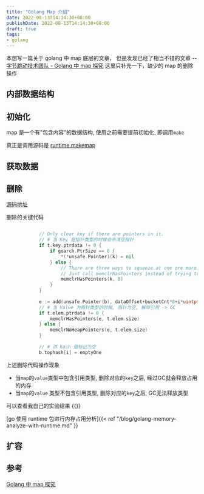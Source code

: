 ```yaml
---
title: "Golang Map 介绍"
date: 2022-08-13T14:14:30+08:00
publishDate: 2022-08-13T14:14:30+08:00
draft: true
tags:
- golang
---
```


本想写一篇关于 golang 中 map 底层的文章， 但是发现已经了相当不错的文章 -- 
[字节跳动技术团队 - Golang 中 map 探究](https://mp.weixin.qq.com/s/UT8tydajjOUJkfc-Brcblw) 
这里只补充一下，缺少的 map 的删除操作

## 内部数据结构

## 初始化

map 是一个有"包含内容"的数据结构, 使用之前需要提前初始化, 即调用`make`

真正是调用源码是 [runtime.makemap](https://cs.opensource.google/go/go/+/master:src/runtime/map.go;l=283;bpv=1;bpt=1?q=makemap&ss=go%2Fgo)
## 获取数据


## 删除

[源码地址](https://cs.opensource.google/go/go/+/master:src/runtime/map_fast64.go;drc=3e5c2c155645ebaed62e4481430c455045b0fff5;bpv=1;bpt=1;l=273?q=mapdelete_fast64&ss=go%2Fgo)

删除的关键代码
``` go 

			// Only clear key if there are pointers in it.
			// # 当 Key 是指针类型的时候会去清空指针
			if t.key.ptrdata != 0 {
				if goarch.PtrSize == 8 {
					*(*unsafe.Pointer)(k) = nil
				} else {
					// There are three ways to squeeze at one ore more 32 bit pointers into 64 bits.
					// Just call memclrHasPointers instead of trying to handle all cases here.
					memclrHasPointers(k, 8)
				}
			}
			
			e := add(unsafe.Pointer(b), dataOffset+bucketCnt*8+i*uintptr(t.elemsize))
			// # 当 Value 为指针类型的时候, 指针为空, 解除引用 -> GC
			if t.elem.ptrdata != 0 {
				memclrHasPointers(e, t.elem.size)
			} else {
				memclrNoHeapPointers(e, t.elem.size)
			}
		
			// # 讲 hash 值标记为空
			b.tophash[i] = emptyOne
```

上述删除代码操作现象

- 当`map`的`value`类型中包含引用类型, 删除对应的`key`之后, 经过GC就会释放占用的内存
- 当`map`的`value` 类型不包含引用类型, 删除对应的`key`之后, GC无法释放类型

可以查看我自己的实验结果 {{}}

[go 使用 runtime 包进行内存占用分析]{{< ref "/blog/golang-memory-analyze-with-runtime.md" }}

## 扩容

## 参考
[Golang 中 map 探究](https://mp.weixin.qq.com/s/UT8tydajjOUJkfc-Brcblw)
